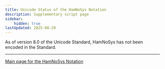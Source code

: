 ```yaml
---
title: Unicode Status of the HamNoSys Notation
description: Supplementary script page
sidebar:
    hidden: true
lastUpdated: 2025-08-29
---
```


As of version 8.0 of the Unicode Standard, HamNoSys has not been encoded in the Standard.

[comment]: # (end of intro)

[comment]: # (start of blocks)

[comment]: # (end of blocks)

[comment]: # (start of chars)

[comment]: # (end of chars)

[comment]: # (start of rest)





<hr/>

[Main page for the HamNoSys Notation](/scrlang/scripts/qabn)

